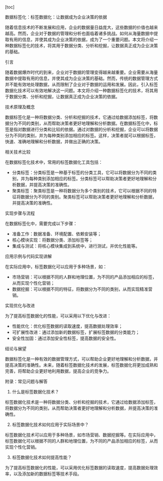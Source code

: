 
[toc]                    
                
                
数据标签化：标签数据化：让数据成为企业决策的依据

随着信息技术的不断发展和应用，企业的数据量日益庞大，这些数据的价值也越来越高。然而，企业对于数据的管理和分析也面临着诸多挑战。如何从海量数据中提取有用的信息，并使其成为企业决策的依据，成为了一个重要问题。本文将介绍一种数据标签化的技术，将其用于数据分类、分析和挖掘，让数据真正成为企业决策的基础。

引言

随着数据爆炸时代的到来，企业对于数据的管理变得越来越重要。企业需要从海量数据中提取有用的信息，并使其成为企业决策的基础。然而，传统的数据管理方式并不能有效地处理数据，从而限制了企业对于数据的运用和发展。因此，引入标签数据化技术可以有效地解决这一问题。本文将介绍一种数据标签化的技术，将其用于数据分类、分析和挖掘，让数据真正成为企业决策的依据。

技术原理及概念

数据标签化是一种将数据分类、分析和挖掘的技术，它通过给数据添加标签，将数据分为不同的类别，从而帮助决策者更好地理解和分析数据。在数据标签化中，标签是指对数据进行分类和比较的依据。通过对数据的分析和挖掘，企业可以将数据分为不同的类别，并为每种类别添加相应的标签。这样，决策者就可以根据标签，快速、准确地理解和分析数据，并做出正确的决策。

相关技术比较

在数据标签化技术中，常用的标签数据化工具包括：

- 分类标签：分类标签是一种基于标签的分类工具，它可以将数据分为不同的类别，并为每种类别添加相应的标签。分类标签可以帮助决策者更好地理解和分析数据，并提高决策的准确性。
- 聚类标签：聚类标签是一种将数据分为多个类别的技术，它可以根据不同的特征将数据分为不同的类别。聚类标签可以帮助决策者更好地理解和分析数据，并提高决策的准确性。

实现步骤与流程

在数据标签化中，需要完成以下步骤：

- 准备工作：数据准备、环境配置、依赖安装等；
- 核心模块实现：将数据分类、添加标签等；
- 集成与测试：将核心模块集成到系统中，进行测试，并优化性能等。

应用示例与代码实现讲解

在实际应用中，标签数据化可以应用于多种场景，如：

- 市场营销：可以根据不同的人群和地理位置，为不同的产品添加相应的标签，从而实现个性化营销；
- 数据挖掘：可以根据不同的特征，将数据分为不同的类别，从而实现精准营销。

实现优化与改进

为了提高标签数据化的性能，可以采用以下优化与改进：

- 性能优化：优化标签数据的读取速度，提高数据处理效率；
- 可扩展性改进：通过添加新的数据标签，扩展标签数据的分类能力；
- 安全性加固：通过添加安全性标签，提高数据的安全性。

结论与展望

数据标签化是一种有效的数据管理方式，可以帮助企业更好地理解和分析数据，并提高决策的准确性。未来，随着标签数据化技术的发展，标签数据化将更加成熟和完善，将帮助企业更好地利用数据，提高企业的竞争力。

附录：常见问题与解答

1. 什么是标签数据化技术？

标签数据化技术是一种将数据分类、分析和挖掘的技术，它通过给数据添加标签，将数据分为不同的类别，从而帮助决策者更好地理解和分析数据，并提高决策的准确性。

2. 标签数据化技术如何应用于实际场景中？

标签数据化技术可以应用于多种场景，如市场营销、数据挖掘等。在实际应用中，标签数据化可以根据不同的人群和地理位置，为不同的产品添加相应的标签，从而实现个性化营销。

3. 标签数据化技术如何提高性能？

为了提高标签数据化的性能，可以采用优化标签数据的读取速度，提高数据处理效率，以及添加新的数据标签等技术手段。

